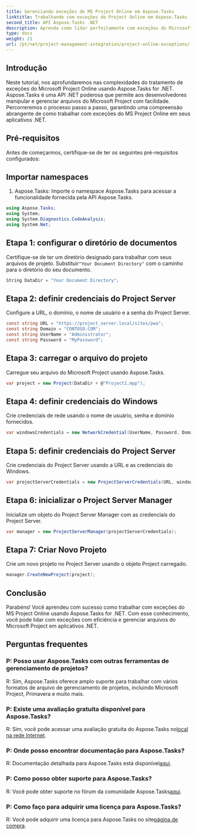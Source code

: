 ```yaml
---
title: Gerenciando exceções do MS Project Online em Aspose.Tasks
linktitle: Trabalhando com exceções do Project Online em Aspose.Tasks
second_title: API Aspose.Tasks .NET
description: Aprenda como lidar perfeitamente com exceções do Microsoft Project Online com Aspose.Tasks for .NET. Tutorial passo a passo para gerenciamento de projetos eficaz.
type: docs
weight: 21
url: /pt/net/project-management-integration/project-online-exceptions/
---
```

## Introdução
Neste tutorial, nos aprofundaremos nas complexidades do tratamento de exceções do Microsoft Project Online usando Aspose.Tasks for .NET. Aspose.Tasks é uma API .NET poderosa que permite aos desenvolvedores manipular e gerenciar arquivos do Microsoft Project com facilidade. Percorreremos o processo passo a passo, garantindo uma compreensão abrangente de como trabalhar com exceções do MS Project Online em seus aplicativos .NET.
## Pré-requisitos
Antes de começarmos, certifique-se de ter os seguintes pré-requisitos configurados:

## Importar namespaces
1. Aspose.Tasks: Importe o namespace Aspose.Tasks para acessar a funcionalidade fornecida pela API Aspose.Tasks.
```csharp
using Aspose.Tasks;
using System;
using System.Diagnostics.CodeAnalysis;
using System.Net;

```

## Etapa 1: configurar o diretório de documentos
 Certifique-se de ter um diretório designado para trabalhar com seus arquivos de projeto. Substituir`"Your Document Directory"` com o caminho para o diretório do seu documento.
```csharp
String DataDir = "Your Document Directory";
```
## Etapa 2: definir credenciais do Project Server
Configure a URL, o domínio, o nome de usuário e a senha do Project Server.
```csharp
const string URL = "https://project_server.local/sites/pwa";
const string Domain = "CONTOSO.COM";
const string UserName = "Administrator";
const string Password = "MyPassword";
```
## Etapa 3: carregar o arquivo do projeto
Carregue seu arquivo do Microsoft Project usando Aspose.Tasks.
```csharp
var project = new Project(DataDir + @"Project1.mpp");
```
## Etapa 4: definir credenciais do Windows
Crie credenciais de rede usando o nome de usuário, senha e domínio fornecidos.
```csharp
var windowsCredentials = new NetworkCredential(UserName, Password, Domain);
```
## Etapa 5: definir credenciais do Project Server
Crie credenciais do Project Server usando a URL e as credenciais do Windows.
```csharp
var projectServerCredentials = new ProjectServerCredentials(URL, windowsCredentials);
```
## Etapa 6: inicializar o Project Server Manager
Inicialize um objeto do Project Server Manager com as credenciais do Project Server.
```csharp
var manager = new ProjectServerManager(projectServerCredentials);
```
## Etapa 7: Criar Novo Projeto
Crie um novo projeto no Project Server usando o objeto Project carregado.
```csharp
manager.CreateNewProject(project);
```

## Conclusão
Parabéns! Você aprendeu com sucesso como trabalhar com exceções do MS Project Online usando Aspose.Tasks for .NET. Com esse conhecimento, você pode lidar com exceções com eficiência e gerenciar arquivos do Microsoft Project em aplicativos .NET.
## Perguntas frequentes
### P: Posso usar Aspose.Tasks com outras ferramentas de gerenciamento de projetos?
R: Sim, Aspose.Tasks oferece amplo suporte para trabalhar com vários formatos de arquivo de gerenciamento de projetos, incluindo Microsoft Project, Primavera e muito mais.
### P: Existe uma avaliação gratuita disponível para Aspose.Tasks?
 R: Sim, você pode acessar uma avaliação gratuita do Aspose.Tasks no[local na rede Internet](https://releases.aspose.com/).
### P: Onde posso encontrar documentação para Aspose.Tasks?
 R: Documentação detalhada para Aspose.Tasks está disponível[aqui](https://reference.aspose.com/tasks/net/).
### P: Como posso obter suporte para Aspose.Tasks?
R: Você pode obter suporte no fórum da comunidade Aspose.Tasks[aqui](https://forum.aspose.com/c/tasks/15).
### P: Como faço para adquirir uma licença para Aspose.Tasks?
 R: Você pode adquirir uma licença para Aspose.Tasks no site[página de compra](https://purchase.aspose.com/buy).